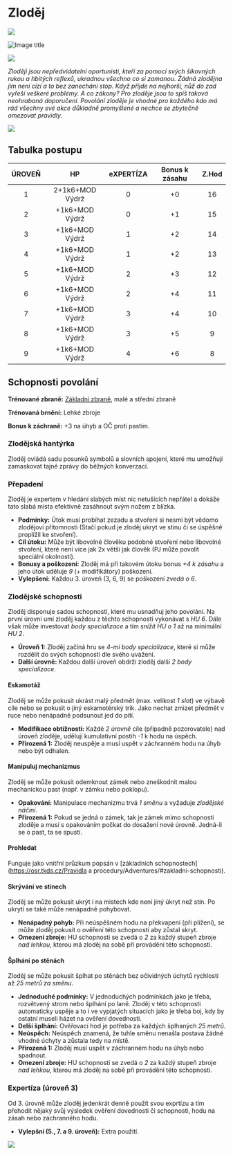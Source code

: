 # Zloděj

<img src="/assets/sep_line.png"/>

![Image title](/assets/OW/classes/Thief.png)

<img src="/assets/sep_line.png"/>

*Zloději jsou nepředvídatelní oportunisti, kteří za pomocí svých šikovných rukou a hbitých reflexů, ukradnou všechno co si zamanou. Žádná zlodějna jim není cizí a to bez zanechání stop. Když příjde na nejhorší, nůž do zad vyřeší veškeré problémy. A co zákony? Pro zloděje jsou to spíš taková neohrabaná doporučení. Povolání zloděje je vhodné pro každého kdo má rád všechny své akce důkladně promyšlené a nechce se zbytečně omezovat pravidly.*

<img src="/assets/sep_line.png"/>

## Tabulka postupu

| ÚROVEŇ |       HP        | eXPERTÍZA | Bonus k zásahu | Z.Hod |
| :----: | :-------------: | :-------: | :------------: | :---: |
|   1    | 2+1k6+MOD Výdrž |     0     |       +0       |  16   |
|   2    | +1k6+MOD Výdrž  |     0     |       +1       |  15   |
|   3    | +1k6+MOD Výdrž  |     1     |       +2       |  14   |
|   4    | +1k6+MOD Výdrž  |     1     |       +2       |  13   |
|   5    | +1k6+MOD Výdrž  |     2     |       +3       |  12   |
|   6    | +1k6+MOD Výdrž  |     2     |       +4       |  11   |
|   7    | +1k6+MOD Výdrž  |     3     |       +4       |  10   |
|   8    | +1k6+MOD Výdrž  |     3     |       +5       |   9   |
|   9    | +1k6+MOD Výdrž  |     4     |       +6       |   8   |

## Schopnosti povolání

**Trénované zbraně:** [Základní zbraně](/Gear/#zakladni-zbrane), malé a střední zbraně

**Trénovaná brnění:** Lehké zbroje

**Bonus k záchraně:** +3 na úhyb a OČ proti pastím.

### Zlodějská hantýrka

Zloděj ovládá sadu posunků symbolů a slovních spojení, které mu umožňují zamaskovat tajné zprávy do běžných konverzací.

### Přepadení

Zloděj je expertem v hledání slabých míst nic netušících nepřátel a dokáže tato slabá místa efektivně zasáhnout svým nožem z blízka.

- **Podmínky:** Útok musí probíhat zezadu a stvoření si nesmí být vědomo zlodějovi přítomnosti (Stačí pokud je zloděj ukryt ve stínu či se úspěšně proplížil ke stvoření).
- **Cíl útoku:** Může být libovolné člověku podobné stvoření nebo libovolné stvoření, které není více jak 2x větší jak člověk (PJ může povolit speciální okolnosti).
- **Bonusy a poškození:** Zloděj má při takovém útoku bonus *+4 k zásahu* a jeho útok uděluje *9* (+ modifikátory) poškození.
- **Vylepšení:** Každou 3. úroveň (3, 6, 9) se poškození *zvedá o 6*.

### Zlodějské schopnosti

Zloděj disponuje sadou schopností, které mu usnadňuj jeho povolání. Na první úrovni umí zloděj každou z těchto schopností vykonávat s *HU 6*. Dále však může investovat *body specializace* a tím *snížit HU o 1* až na minimální *HU 2*.

- **Úroveň 1:** Zloděj začíná hru se *4-mi body specializace*, které si může rozdělit do svých schopností dle svého uvážení.
- **Další úrovně:** Každou další úroveň obdrží zloděj další *2 body specializace*.

#### Eskamotáž

Zloděj se může pokusit ukrást malý předmět (max. velikost *1 slot*) ve výbavě cíle nebo se pokusit o jiný eskamotérský trik. Jako nechat zmizet předmět v ruce nebo nenápadně podsunout jed do pití.

- **Modifikace obtížnosti:** Každé *2 úrovně* cíle (případně pozorovatele) nad úroveň zloděje, udělují kumulativní postih *-1* k hodu na úspěch.
- **Přirozená 1:** Zloděj neuspěje a musí uspět v záchranném hodu na úhyb nebo být odhalen.

#### Manipuluj mechanizmus

Zloděj se může pokusit odemknout zámek nebo zneškodnit malou mechanickou past (např. v zámku nebo poklopu).

- **Opakování:** Manipulace mechanizmu trvá *1 směnu* a vyžaduje *zlodějské náčiní*.
- **Přirozená 1:** Pokud se jedná o zámek, tak je zámek mimo schopnosti zloděje a musí s opakováním počkat do dosažení nové úrovně. Jedná-li se o past, ta se spustí.

#### Prohledat

Funguje jako vnitřní průzkum popsán v [základních schopnostech](https://osr.tkds.cz/Pravidla a procedury/Adventures/#zakladni-schopnosti).

#### Skrývání ve stínech

Zloděj se může pokusit ukrýt i na místech kde není jiný úkryt než stín. Po ukrytí se také může nenápadně pohybovat.

- **Nenápadný pohyb:** Při neúspěšném hodu na překvapení (při plížení), se může zloděj pokusit o ověření této schopnosti aby zůstal skryt.
- **Omezení zbroje:** HU schopnosti se zvedá o *2* za každý stupeň zbroje *nad lehkou*, kterou má zloděj na sobě při provádění této schopnosti.

#### Šplhání po stěnách

Zloděj se může pokusit šplhat po stěnách bez očividných úchytů rychlostí až *25 metrů za směnu*.

- **Jednoduché podmínky:** V jednoduchých podmínkách jako je třeba, rozvětvený strom nebo šplhání po laně. Zloděj v této schopnosti automaticky uspěje a to i ve vypjatých situacích jako je třeba boj, kdy by ostatní museli házet na ověření dovednosti.
- **Delší šplhání:** Ověřovací hod je potřeba za každých šplhaných *25 metrů*.
- **Neúspěch:** Neúspěch znamená, že tuhle směnu nenašla postava žádné vhodné úchyty a zůstala tedy na místě.
- **Přirozená 1:** Zloděj musí uspět v záchranném hodu na úhyb nebo spadnout.
- **Omezení zbroje:** HU schopnosti se zvedá o *2* za každý stupeň zbroje *nad lehkou*, kterou má zloděj na sobě při provádění této schopnosti.

### Expertíza (úroveň 3)

Od 3. úrovně může zloděj jedenkrát denně použít svou exprtízu a tím přehodit nějaký svůj výsledek ověření dovednosti či schopnosti, hodu na zásah nebo záchranného hodu.

- **Vylepšní (5., 7. a 9. úroveň):** Extra použití.

<img src="/assets/sep_line.png"/>
